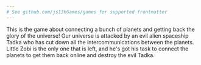 ```yaml
---
# See github.com/js13kGames/games for supported frontmatter
---
```

This is the game about connecting a bunch of planets and getting back the glory of the universe!
Our universe is attacked by an evil alien spaceship Tadka who has cut down all the intercommunications between the planets. 
Little Zobi is the only one that is left, and he's got his task to connect the planets to get them back online and destroy the evil Tadka.